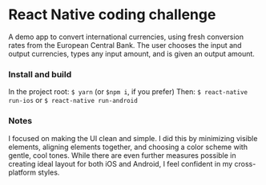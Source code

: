 # React Native coding challenge #
A demo app to convert international currencies, using fresh conversion rates from the European Central Bank. The user chooses the input and output currencies, types any input amount, and is given an output amount.

### Install and build
In the project root:
```$ yarn``` (or `$npm i`, if you prefer)
Then:
```$ react-native run-ios``` or ```$ react-native run-android```

### Notes
I focused on making the UI clean and simple. I did this by minimizing visible elements, aligning elements together, and choosing a color scheme with gentle, cool tones. While there are even further measures possible in creating ideal layout for both iOS and Android, I feel confident in my cross-platform styles.
